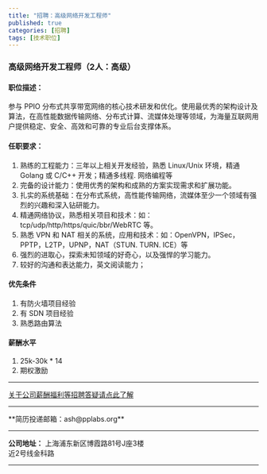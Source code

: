 ```yaml
---
title: "招聘：高级网络开发工程师"
published: true
categories: [招聘]
tags: [技术职位]
---
```


### 高级网络开发工程师（2人：高级）
#### 职位描述：
参与 PPIO 分布式共享带宽网络的核心技术研发和优化。使用最优秀的架构设计及算法，在高性能数据传输网络、分布式计算、流媒体处理等领域，为海量互联网用户提供稳定、安全、高效和可靠的专业后台支撑体系。

#### 任职要求：
  1. 熟练的工程能力：三年以上相关开发经验，熟悉 Linux/Unix 环境，精通 Golang 或 C/C++ 开发；精通多线程. 网络编程等
  2. 完备的设计能力：使用优秀的架构和成熟的方案实现需求和扩展功能。
  3. 扎实的系统基础：在分布式系统，高性能传输网络，流媒体至少一个领域有强烈的兴趣和深入钻研能力。
  4. 精通网络协议，熟悉相关项目和技术：如：tcp/udp/http/https/quic/bbr/WebRTC 等。
  5. 熟悉 VPN 和 NAT 相关的系统，应用和技术：如：OpenVPN，IPSec，PPTP，L2TP，UPNP，NAT（STUN. TURN. ICE）等
  7. 强烈的进取心，探索未知领域的好奇心，以及强悍的学习能力。
  8. 较好的沟通和表达能力，英文阅读能力；

#### 优先条件
  1. 有防火墙项目经验
  2. 有 SDN 项目经验
  3. 熟悉路由算法

#### 薪酬水平
  1. 25k-30k * 14
  2. 期权激励
  <hr>

  [关于公司薪酬福利等招聘答疑请点此了解](http://ashma.info/2019/03/01/Q&A-of-hiring/)

  <hr>
**简历投递邮箱：ash@pplabs.org**
<hr/>

**公司地址：** 上海浦东新区博霞路81号J座3楼<br/>
近2号线金科路<br/>

<hr>
